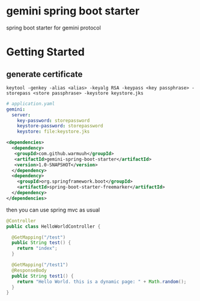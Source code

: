 # gemini spring boot starter
spring boot starter for gemini protocol

# Getting Started

## generate certificate
```
keytool -genkey -alias <alias> -keyalg RSA -keypass <key passphrase> -storepass <store passphrase> -keystore keystore.jks
```

```yaml
# application.yaml
gemini:
  server:
    key-password: storepassword
    keystore-password: storepassword
    keystore: file:keystore.jks
```


```xml
<dependencies>
  <dependency>
   <groupId>com.github.warmuuh</groupId>
   <artifactId>gemini-spring-boot-starter</artifactId>
   <version>1.0-SNAPSHOT</version>
  </dependency>
  <dependency>
    <groupId>org.springframework.boot</groupId>
    <artifactId>spring-boot-starter-freemarker</artifactId>
  </dependency>
</dependencies>
```

then you can use spring mvc as usual
```java
@Controller
public class HelloWorldController {

  @GetMapping("/test")
  public String test() {
    return "index";
  }

  @GetMapping("/test1")
  @ResponseBody
  public String test1() {
    return "Hello World. this is a dynamic page: " + Math.random();
  }
}
```

